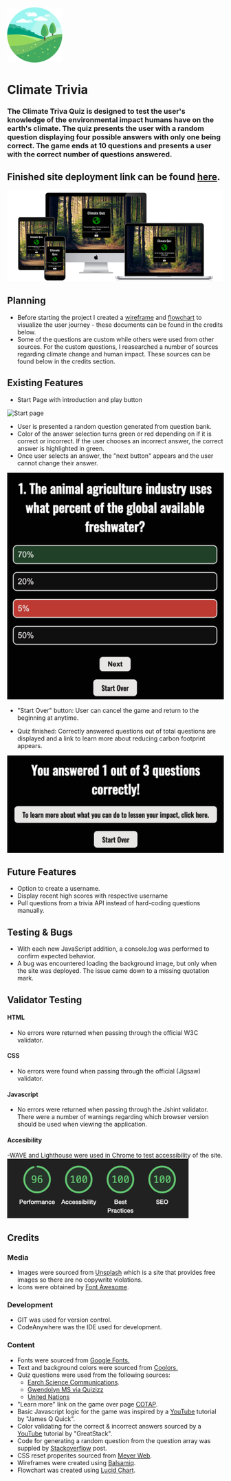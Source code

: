 # ![Globe icon](.//assets/images/readme-icon.png)

# Climate Trivia
### The Climate Triva Quiz is designed to test the user's knowledge of the environmental impact humans have on the earth's climate. The quiz presents the user with a random question displaying four possible answers with only one being correct. The game ends at 10 questions and presents a user with the correct number of questions answered.

## Finished site deployment link can be found [here](https://cbstange.github.io/climate-trivia/).

![Responsive Mockup](.//assets/images/readme-mockup.png)

## Planning
- Before starting the project I created a [wireframe](.//assets/planning/Climate_Quiz_Wireframe.pdf) and [flowchart](.//assets/planning/Climate_Quiz_Flowchart.pdf) to visualize the user journey - these documents  can be found in the credits below.
- Some of the questions are custom while others were used from other sources. For the custom questions, I reasearched a number of sources regarding climate change and human impact. These sources can be found below in the credits section.

## Existing Features
- Start Page with introduction and play button
  
![Start page](assets/images/readme-home.png)
- User is presented a random question generated from question bank. 
- Color of the answer selection turns green or red depending on if it is correct or incorrect. If the user chooses an incorrect answer, the correct answer is highlighted in green.
- Once user selects an answer, the "next button" appears and the user cannot change their answer.

![Game Play](assets/images/readme-play.png)

- "Start Over" button: User can cancel the game and return to the beginning at anytime.

- Quiz finished: Correctly answered questions out of total questions are displayed and a link to learn more about reducing carbon footprint appears.

![Game Over](assets/images/readme-game-over.png)


## Future Features
- Option to create a username.
- Display recent high scores with respective username
- Pull questions from a trivia API instead of hard-coding questions manually.

## Testing & Bugs
- With each new JavaScript addition, a console.log was performed to confirm expected behavior.
- A bug was encountered loading the background image, but only when the site was deployed. The issue came down to a missing quotation mark.

## Validator Testing
#### HTML
- No errors were returned when passing through the official W3C validator.

#### CSS
- No errors were found when passing through the official (Jigsaw) validator.

#### Javascript
- No errors were returned when passing through the Jshint validator. There were a number of warnings regarding which browser version should be used when viewing the application.

#### Accesibility
-WAVE and Lighthouse were used in Chrome to test accessibility of the site.
![Lighthouse performance](.//assets/images/readme-lighthouse.png)

## Credits
### Media
- Images were sourced from [Unsplash](https://unsplash.com/) which is a site that provides free images so there are no copywrite violations.
- Icons were obtained by [Font Awesome](https://fontawesome.com/).
  
### Development
  - GIT was used for version control.
  - CodeAnywhere was the IDE used for development.

### Content
- Fonts were sourced from [Google Fonts.](https://fonts.google.com/)
- Text and background colors were sourced from [Coolors.](https://coolors.co/)
- Quiz questions were used from the following sources:
  - [Earch Science Communications](https://climatekids.nasa.gov/trivia/).
  - [Gwendolyn MS via Quizizz](https://quizizz.com/admin/quiz/5c53a440922bc3001aad4332/human-impact-and-climate-change)
  - [United Nations](https://www.un.org/en/climatechange/science/climate-issues/water?gclid=CjwKCAjw8symBhAqEiwAaTA__Ms_NOFVcvk8jnfIt2p-OJrMCG8CyQIhx3O1gcv4USdn_Wto99yS7hoCWpcQAvD_BwE)
- "Learn more" link on the game over page [COTAP](https://cotap.org/reduce-carbon-footprint/?gclid=CjwKCAjw8symBhAqEiwAaTA__LNqZ277tDAIWwUQsUjMFmC7Dl__nbYg35KHlqZJxUyYVnbahI6dKBoCoC8QAvD_BwE).
- Basic Javascript logic for the game was inspired by a [YouTube](https://www.youtube.com/watch?v=zZdQGs62cR8) tutorial by "James Q Quick".
- Color validating for the correct & incorrect answers sourced by a [YouTube](https://www.youtube.com/watch?v=Dk_GMhM6c1w) tutorial by "GreatStack".
- Code for generating a random question from the question array was suppled by [Stackoverflow](https://stackoverflow.com/questions/1527803/generating-random-whole-numbers-in-javascript-in-a-specific-range) post.
- CSS reset properites sourced from [Meyer Web](http://meyerweb.com/eric/tools/css/reset/).
- Wireframes were created using [Balsamiq](https://balsamiq.com/).
- Flowchart was created using [Lucid Chart](https://lucidchart.com/).
